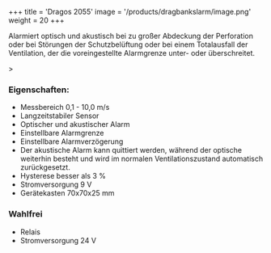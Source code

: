+++
title = 'Dragos 2055'
image = '/products/dragbankslarm/image.png'
weight = 20
+++

Alarmiert optisch und akustisch bei zu großer Abdeckung der Perforation oder bei Störungen der Schutzbelüftung oder bei einem Totalausfall der Ventilation, der die voreingestellte Alarmgrenze unter- oder überschreitet.

<!--more-->>

### Eigenschaften:

- Messbereich 0,1 - 10,0 m/s
- Langzeitstabiler Sensor
- Optischer und akustischer Alarm
- Einstellbare Alarmgrenze
- Einstellbare Alarmverzögerung
- Der akustische Alarm kann quittiert werden, während der optische weiterhin besteht und wird im normalen Ventilationszustand automatisch zurückgesetzt.
- Hysterese besser als 3 %
- Stromversorgung 9 V
- Gerätekasten 70x70x25 mm

### Wahlfrei

- Relais
- Stromversorgung 24 V
